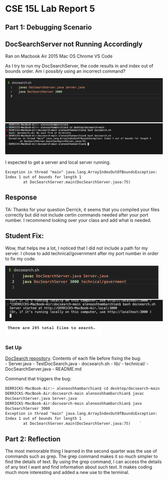 # CSE 15L Lab Report 5
## Part 1: Debugging Scenario 

## DocSearchServer not Running Accordingly

Ran on Macbook Air 2015 Mac OS Chrome VS Code

As I try to run my DocSearchServer, the code results in and index out of bounds order. Am i possibly using an incorrect command?

<img src = "https://raw.githubusercontent.com/deliasi/cse15l-lab-reports/main/Screen%20Shot%202023-06-05%20at%204.34.26%20PM.png">
<img src = "https://raw.githubusercontent.com/deliasi/cse15l-lab-reports/main/Screen%20Shot%202023-06-05%20at%204.34.32%20PM.png">

<br>

I expected to get a server and local server running.

```console
Exception in thread "main" java.lang.ArrayIndexOutOfBoundsException: Index 1 out of bounds for length 1
        at DocSearchServer.main(DocSearchServer.java:75)
```

## Response
TA: 
Thanks for your question Derrick, it seems that you compiled your files correctly but did not include certin commands needed after your port number. I recommend looking over your class and add what is needed. 

## Student Fix:
Wow, that helps me a lot, I noticed that I did not include a path for my server. I chose to add technical/government after my port number in order to fix my code.

<img src = "https://raw.githubusercontent.com/deliasi/cse15l-lab-reports/main/Screen%20Shot%202023-06-05%20at%205.15.09%20PM.png">
<br>
<img src = "https://raw.githubusercontent.com/deliasi/cse15l-lab-reports/main/Screen%20Shot%202023-06-05%20at%204.37.38%20PM.png">
<br>
<img src = "https://raw.githubusercontent.com/deliasi/cse15l-lab-reports/main/Screen%20Shot%202023-06-05%20at%204.38.13%20PM.png">
<br>

### Set Up
[DocSearch repository](https://github.com/rcwoshimao/docsearch). 
Contents of each file before fixing the bug:  
    - Server.java
    - TestDocSearch.java
    - docsearch.sh
    - lib/
    - technical/
    - DocSearchServer.java
    - README.md
    
Command that triggers the bug: 

```console
DERRICKS-MacBook-Air:~ alenooshhambarchian$ cd desktop/docsearch-main
DERRICKS-MacBook-Air:docsearch-main alenooshhambarchian$ javac DocSearchServer.java Server.java 
DERRICKS-MacBook-Air:docsearch-main alenooshhambarchian$ java DocSearchServer 3000
Exception in thread "main" java.lang.ArrayIndexOutOfBoundsException: Index 1 out of bounds for length 1
        at DocSearchServer.main(DocSearchServer.java:75)    `
```

## Part 2: Reflection
The most memorable thing I learned in the second quarter was the use of commands such as grep. The grep command makes it so much simpler to find the details of text. By using the grep command, I can access the details of any text I want and find information about such text. It makes coding much more interesting and added a new use to the terminal.

